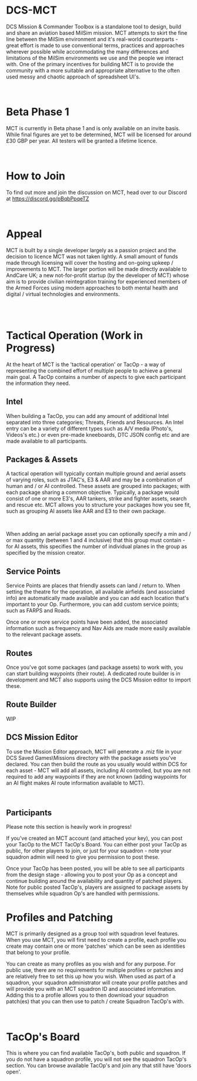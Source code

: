 # DCS-MCT
DCS Mission & Commander Toolbox is a standalone tool to design, build and share an aviation based MilSim mission.  MCT attempts to skirt the fine line between the MilSim environment and it's real-world counterparts - great effort is made to use conventional terms, practices and approaches wherever possible while accommodating the many differences and limitations of the MilSim environments we use and the people we interact with.  One of the primary incentives for building MCT is to provide the community with a more suitable and appropriate alternative to the often used messy and chaotic approach of spreadsheet UI's.

<br />

# Beta Phase 1
MCT is currently in Beta phase 1 and is only available on an invite basis.  While final figures are yet to be determined, MCT will be licensed for around £30 GBP per year.  All testers will be granted a lifetime licence.

<br />

# How to Join
To find out more and join the discussion on MCT, head over to our Discord at https://discord.gg/pBqbPpqeTZ

<br />

# Appeal
MCT is built by a single developer largely as a passion project and the decision to licence MCT was not taken lightly.  A small amount of funds made through licensing will cover the hosting and on-going upkeep / improvements to MCT.  The larger portion will be made directly available to AndCare UK; a new not-for-profit startup (by the developer of MCT) whose aim is to provide civilian reintegration training for experienced members of the Armed Forces using modern approaches to both mental health and digital / virtual technologies and environments.


<br /> <br />

# Tactical Operation (Work in Progress)
At the heart of MCT is the 'tactical operation' or TacOp - a way of representing the combined effort of multiple people to achieve a general main goal.  A TacOp contains a number of aspects to give each participant the information they need.

## Intel
When building a TacOp, you can add any amount of additional Intel separated into three categories; Threats, Friends and Resources.  An Intel entry can be a variety of different types such as A/V media (Photo's, Videos's etc.) or even pre-made kneeboards, DTC JSON config etc and are made available to all participants.

## Packages & Assets
A tactical operation will typically contain multiple ground and aerial assets of varying roles, such as JTAC's, E3 & AAR and may be a combination of human and / or AI controlled.  These assets are grouped into packages; with each package sharing a common objective.  Typically, a package would consist of one or more E3's, AAR tankers, strike and fighter assets, search and rescue etc.  MCT allows you to structure your packages how you see fit, such as grouping AI assets like AAR and E3 to their own package.

<br />

When adding an aerial package asset you can optionally specify a min and / or max quantity (between 1 and 4 inclusive) that this group must contain - for AI assets, this specifies the number of individual planes in the group as specified by the mission creator.

## Service Points
Service Points are places that friendly assets can land / return to.  When setting the theatre for the operation, all available airfields (and associated info) are automatically made available and you can add each location that's important to your Op.  Furthermore, you can add custom service points; such as FARPS and Roads.

Once one or more service points have been added, the associated information such as frequency and Nav Aids are made more easily available to the relevant package assets.

## Routes
Once you've got some packages (and package assets) to work with, you can start building waypoints (their route).  A dedicated route builder is in development and MCT also supports using the DCS Mission editor to import these.

## Route Builder
WIP

## DCS Mission Editor
To use the Mission Editor approach, MCT will generate a .miz file in your DCS Saved Games\Missions directory with the package assets you've declared.  You can then build the route as you usually would within DCS for each asset - MCT will add all assets, including AI controlled, but you are not required to add any waypoints if they are not known (adding waypoints for an AI flight makes AI route information available to MCT).

<br />

## Participants
Please note this section is heavily work in progress!

If you've created an MCT account (and attached your key), you can post your TacOp to the MCT TacOp's Board.  You can either post your TacOp as public, for other players to join, or just for your squadron - note your squadron admin will need to give you permission to post these.

Once your TacOp has been posted, you will be able to see all participants from the design stage - allowing you to post your Op as a concept and continue building around the availability and quantity of patched players.  Note for public posted TacOp's, players are assigned to package assets by themselves while squadron Op's are handled with permissions.


# Profiles and Patching
MCT is primarily designed as a group tool with squadron level features.  When you use MCT, you will first need to create a profile, each profile you create may contain one or more 'patches' which can be seen as identities that belong to your profile.

You can create as many profiles as you wish and for any purpose.  For public use, there are no requirements for multiple profiles or patches and are relatively free to set this up how you wish.  When used as part of a squadron, your squadron administrator will create your profile patches and will provide you with an MCT squadron ID and associated information.  Adding this to a profile allows you to then download your squadron patch(es) that you can then use to patch / create Squadron TacOp's with.

<br />

# TacOp's Board
This is where you can find available TacOp's, both public and squadron.  If you do not have a squadron profile, you will not see the squadron TacOp's section.  You can browse available TacOp's and join any that still have 'doors open'.

